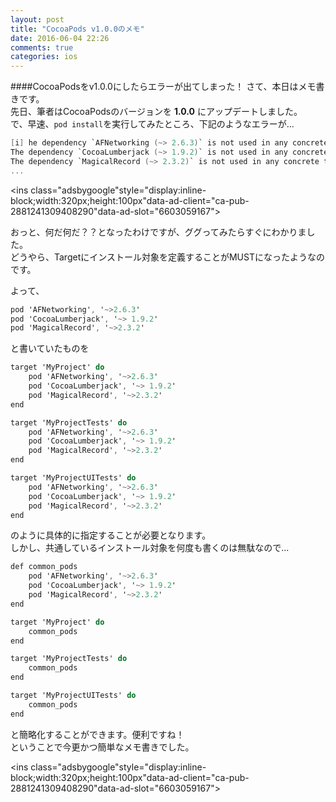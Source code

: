 ```yaml
---
layout: post
title: "CocoaPods v1.0.0のメモ"
date: 2016-06-04 22:26
comments: true
categories: ios
---
```


####CocoaPodsをv1.0.0にしたらエラーが出てしまった！
さて、本日はメモ書きです。  
先日、筆者はCocoaPodsのバージョンを **1.0.0** にアップデートしました。  
で、早速、`pod install`を実行してみたところ、下記のようなエラーが...  

```objective-c
[i] he dependency `AFNetworking (~> 2.6.3)` is not used in any concrete target.
The dependency `CocoaLumberjack (~> 1.9.2)` is not used in any concrete target.
The dependency `MagicalRecord (~> 2.3.2)` is not used in any concrete target.
...
```

<!-- more -->

<script async src="//pagead2.googlesyndication.com/pagead/js/adsbygoogle.js"></script>
<ins class="adsbygoogle"style="display:inline-block;width:320px;height:100px"data-ad-client="ca-pub-2881241309408290"data-ad-slot="6603059167"></ins>
<script>
(adsbygoogle = window.adsbygoogle || []).push({});
</script>

おっと、何だ何だ？？となったわけですが、ググってみたらすぐにわかりました。  
どうやら、Targetにインストール対象を定義することがMUSTになったようなのです。  

よって、  

```objective-c
pod 'AFNetworking', '~>2.6.3'
pod 'CocoaLumberjack', '~> 1.9.2'
pod 'MagicalRecord', '~>2.3.2'
```

と書いていたものを  

```objective-c
target 'MyProject' do
	pod 'AFNetworking', '~>2.6.3'
	pod 'CocoaLumberjack', '~> 1.9.2'
	pod 'MagicalRecord', '~>2.3.2'
end

target 'MyProjectTests' do
	pod 'AFNetworking', '~>2.6.3'
	pod 'CocoaLumberjack', '~> 1.9.2'
	pod 'MagicalRecord', '~>2.3.2'
end

target 'MyProjectUITests' do
	pod 'AFNetworking', '~>2.6.3'
	pod 'CocoaLumberjack', '~> 1.9.2'
	pod 'MagicalRecord', '~>2.3.2'
end
```

のように具体的に指定することが必要となります。  
しかし、共通しているインストール対象を何度も書くのは無駄なので...  

```objective-c
def common_pods
	pod 'AFNetworking', '~>2.6.3'
	pod 'CocoaLumberjack', '~> 1.9.2'
	pod 'MagicalRecord', '~>2.3.2'
end

target 'MyProject' do
	common_pods
end

target 'MyProjectTests' do
	common_pods
end

target 'MyProjectUITests' do
	common_pods
end
```

と簡略化することができます。便利ですね！  
ということで今更かつ簡単なメモ書きでした。  

<script async src="//pagead2.googlesyndication.com/pagead/js/adsbygoogle.js"></script>
<ins class="adsbygoogle"style="display:inline-block;width:320px;height:100px"data-ad-client="ca-pub-2881241309408290"data-ad-slot="6603059167"></ins>
<script>
(adsbygoogle = window.adsbygoogle || []).push({});
</script>


